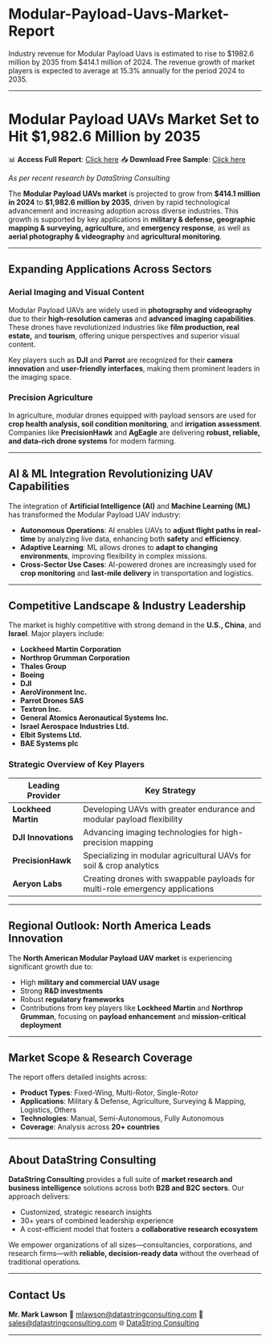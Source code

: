 # Modular-Payload-Uavs-Market-Report

Industry revenue for Modular Payload Uavs is estimated to rise to $1982.6 million by 2035 from $414.1 million of 2024. The revenue growth of market players is expected to average at 15.3% annually for the period 2024 to 2035.

---

# Modular Payload UAVs Market Set to Hit \$1,982.6 Million by 2035

📊 **Access Full Report**: [Click here](https://datastringconsulting.com/industry-analysis/modular-payload-uavs-market-research-report)
📥 **Download Free Sample**: [Click here](https://datastringconsulting.com/downloadsample/modular-payload-uavs-market-research-report)


*As per recent research by DataString Consulting*

The **Modular Payload UAVs market** is projected to grow from **\$414.1 million in 2024** to **\$1,982.6 million by 2035**, driven by rapid technological advancement and increasing adoption across diverse industries. This growth is supported by key applications in **military & defense, geographic mapping & surveying, agriculture,** and **emergency response**, as well as **aerial photography & videography** and **agricultural monitoring**.

---

## Expanding Applications Across Sectors

### Aerial Imaging and Visual Content

Modular Payload UAVs are widely used in **photography and videography** due to their **high-resolution cameras** and **advanced imaging capabilities**. These drones have revolutionized industries like **film production, real estate,** and **tourism**, offering unique perspectives and superior visual content.

Key players such as **DJI** and **Parrot** are recognized for their **camera innovation** and **user-friendly interfaces**, making them prominent leaders in the imaging space.

### Precision Agriculture

In agriculture, modular drones equipped with payload sensors are used for **crop health analysis, soil condition monitoring**, and **irrigation assessment**. Companies like **PrecisionHawk** and **AgEagle** are delivering **robust, reliable, and data-rich drone systems** for modern farming.

---

## AI & ML Integration Revolutionizing UAV Capabilities

The integration of **Artificial Intelligence (AI)** and **Machine Learning (ML)** has transformed the Modular Payload UAV industry:

* **Autonomous Operations**: AI enables UAVs to **adjust flight paths in real-time** by analyzing live data, enhancing both **safety** and **efficiency**.
* **Adaptive Learning**: ML allows drones to **adapt to changing environments**, improving flexibility in complex missions.
* **Cross-Sector Use Cases**: AI-powered drones are increasingly used for **crop monitoring** and **last-mile delivery** in transportation and logistics.

---

## Competitive Landscape & Industry Leadership

The market is highly competitive with strong demand in the **U.S., China**, and **Israel**. Major players include:

* **Lockheed Martin Corporation**
* **Northrop Grumman Corporation**
* **Thales Group**
* **Boeing**
* **DJI**
* **AeroVironment Inc.**
* **Parrot Drones SAS**
* **Textron Inc.**
* **General Atomics Aeronautical Systems Inc.**
* **Israel Aerospace Industries Ltd.**
* **Elbit Systems Ltd.**
* **BAE Systems plc**

### Strategic Overview of Key Players

| **Leading Provider** | **Key Strategy**                                                              |
| -------------------- | ----------------------------------------------------------------------------- |
| **Lockheed Martin**  | Developing UAVs with greater endurance and modular payload flexibility        |
| **DJI Innovations**  | Advancing imaging technologies for high-precision mapping                     |
| **PrecisionHawk**    | Specializing in modular agricultural UAVs for soil & crop analytics           |
| **Aeryon Labs**      | Creating drones with swappable payloads for multi-role emergency applications |

---

## Regional Outlook: North America Leads Innovation

The **North American Modular Payload UAV market** is experiencing significant growth due to:

* High **military and commercial UAV usage**
* Strong **R\&D investments**
* Robust **regulatory frameworks**
* Contributions from key players like **Lockheed Martin** and **Northrop Grumman**, focusing on **payload enhancement** and **mission-critical deployment**

---

## Market Scope & Research Coverage

The report offers detailed insights across:

* **Product Types**: Fixed-Wing, Multi-Rotor, Single-Rotor
* **Applications**: Military & Defense, Agriculture, Surveying & Mapping, Logistics, Others
* **Technologies**: Manual, Semi-Autonomous, Fully Autonomous
* **Coverage**: Analysis across **20+ countries**


---

## About DataString Consulting

**DataString Consulting** provides a full suite of **market research and business intelligence** solutions across both **B2B and B2C sectors**. Our approach delivers:

* Customized, strategic research insights
* 30+ years of combined leadership experience
* A cost-efficient model that fosters a **collaborative research ecosystem**

We empower organizations of all sizes—consultancies, corporations, and research firms—with **reliable, decision-ready data** without the overhead of traditional operations.

---

## Contact Us

**Mr. Mark Lawson**
📧 [mlawson@datastringconsulting.com](mailto:mlawson@datastringconsulting.com)
📧 [sales@datastringconsulting.com](mailto:sales@datastringconsulting.com)
🌐 [DataString Consulting](https://datastringconsulting.com)

---
